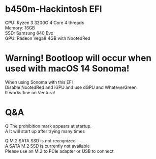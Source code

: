 # b450m-Hackintosh EFI
CPU: Ryzen 3 3200G 4 Core 4 threads  
Memory: 16GB  
SSD: Samsung 840 Evo  
GPU: Radeon Vega8 4GB with NootedRed  

# Warning! Bootloop will occur when used with macOS 14 Sonoma!  
When using Sonoma with this EFI  
Disable NootedRed and iGPU and use dGPU and WhateverGreen  
It works fine on Ventura!  

# Q&A
Q The prohibition mark appears at startup.  
A It will start up after trying many times  

Q M.2 SATA SSD is not recognized  
A SATA M.2 SSD is currently not available  
Please use an M.2 to PCIe adapter or USB to connect.  
